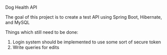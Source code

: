 Dog Health API



The goal of this project is to create a test API using Spring Boot, Hibernate, and MySQL


Things which still need to be done:

1. Login system should be implemented to use some sort of secure token
2. Write queries for edits
